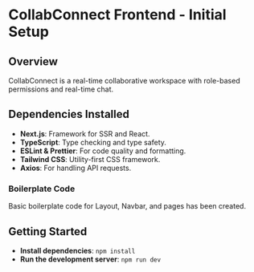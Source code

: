 # CollabConnect Frontend - Initial Setup

## Overview

CollabConnect is a real-time collaborative workspace with role-based permissions and real-time chat.

## Dependencies Installed

- **Next.js**: Framework for SSR and React.
- **TypeScript**: Type checking and type safety.
- **ESLint & Prettier**: For code quality and formatting.
- **Tailwind CSS**: Utility-first CSS framework.
- **Axios**: For handling API requests.

### Boilerplate Code

Basic boilerplate code for Layout, Navbar, and pages has been created.

## Getting Started

- **Install dependencies**: `npm install`
- **Run the development server**: `npm run dev`
